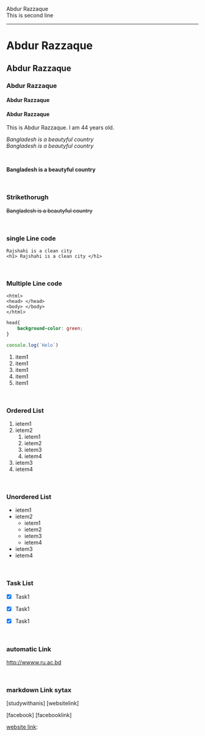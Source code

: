 <!--markdown tutorial-->
Abdur Razzaque<br/>
This is second line


---

# Abdur Razzaque

## Abdur Razzaque

### Abdur Razzaque

#### Abdur Razzaque

#### Abdur Razzaque

<p>This is Abdur Razzaque. I am 44 years old.</p>

<i>Bangladesh is a beautyful country</i><br/>
_Bangladesh is a beautyful country_


<br/>

__Bangladesh is a beautyful country__

<br/>

### Strikethorugh

~~Bangladesh is a beautyful country~~


<br/>

### single Line code
`Rajshahi is a clean city`  
`<h1> Rajshahi is a clean city </h1>`

<br/>

### Multiple Line code

```
<html>
<head> </head>
<body> </body>
</html>
```

```css
head{
    background-color: green;
}
```

```javascript
console.log(`Helo`)
```


<ol> 
<li> item1 </li>
<li> item1 </li>
<li> item1 </li>
<li> item1 </li>
<li> item1 </li>
</ol>


<br/>

### Ordered List
1. ietem1
2. ietem2
    1. ietem1
    2. ietem2
    3. ietem3
    4. ietem4
3. ietem3
4. ietem4


<br/>

### Unordered List

- ietem1
- ietem2
    - ietem1
    - ietem2
    - ietem3
    - ietem4
- ietem3
- ietem4

<br/>

### Task List

- [x] Task1
- [x] Task1
- [x] Task1


<br/>

### automatic Link
http://wwww.ru.ac.bd

<br/>

### markdown Link sytax
[studywithanis] [websitelink]

[facebook] [facebooklink]



<!-- all link is here -->
[website link]: http://wwww.ru.ac.bd
[website link]: 


<!-- me.jpgheic -->



